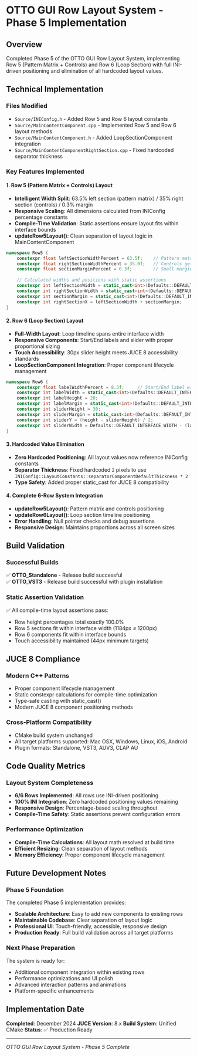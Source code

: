 # OTTO GUI Row Layout System - Phase 5 Implementation

## Overview
Completed Phase 5 of the OTTO GUI Row Layout System, implementing Row 5 (Pattern Matrix + Controls) and Row 6 (Loop Section) with full INI-driven positioning and elimination of all hardcoded layout values.

## Technical Implementation

### Files Modified
- `Source/INIConfig.h` - Added Row 5 and Row 6 layout constants
- `Source/MainContentComponent.cpp` - Implemented Row 5 and Row 6 layout methods
- `Source/MainContentComponent.h` - Added LoopSectionComponent integration
- `Source/MainContentComponentRightSection.cpp` - Fixed hardcoded separator thickness

### Key Features Implemented

#### 1. Row 5 (Pattern Matrix + Controls) Layout
- **Intelligent Width Split**: 63.5% left section (pattern matrix) / 35% right section (controls) / 0.3% margin
- **Responsive Scaling**: All dimensions calculated from INIConfig percentage constants
- **Compile-Time Validation**: Static assertions ensure layout fits within interface bounds
- **updateRow5Layout()**: Clean separation of layout logic in MainContentComponent

```cpp
namespace Row5 {
    constexpr float leftSectionWidthPercent = 63.5f;    // Pattern matrix gets more space
    constexpr float rightSectionWidthPercent = 35.0f;   // Controls get remaining space  
    constexpr float sectionMarginPercent = 0.3f;        // Small margin between sections
    
    // Calculated widths and positions with static assertions
    constexpr int leftSectionWidth = static_cast<int>(Defaults::DEFAULT_INTERFACE_WIDTH * leftSectionWidthPercent / 100.0f);
    constexpr int rightSectionWidth = static_cast<int>(Defaults::DEFAULT_INTERFACE_WIDTH * rightSectionWidthPercent / 100.0f);
    constexpr int sectionMargin = static_cast<int>(Defaults::DEFAULT_INTERFACE_WIDTH * sectionMarginPercent / 100.0f);
    constexpr int rightSectionX = leftSectionWidth + sectionMargin;
}
```

#### 2. Row 6 (Loop Section) Layout  
- **Full-Width Layout**: Loop timeline spans entire interface width
- **Responsive Components**: Start/End labels and slider with proper proportional sizing
- **Touch Accessibility**: 30px slider height meets JUCE 8 accessibility standards
- **LoopSectionComponent Integration**: Proper component lifecycle management

```cpp
namespace Row6 {
    constexpr float labelWidthPercent = 8.5f;     // Start/End label width
    constexpr int labelWidth = static_cast<int>(Defaults::DEFAULT_INTERFACE_WIDTH * labelWidthPercent / 100.0f);
    constexpr int labelHeight = 20;
    constexpr int labelMargin = static_cast<int>(Defaults::DEFAULT_INTERFACE_WIDTH * 0.01f);
    constexpr int sliderHeight = 30;
    constexpr int sliderMargin = static_cast<int>(Defaults::DEFAULT_INTERFACE_WIDTH * 0.005f);
    constexpr int sliderY = (height - sliderHeight) / 2;
    constexpr int sliderWidth = Defaults::DEFAULT_INTERFACE_WIDTH - (labelWidth * 2) - (labelMargin * 4) - (sliderMargin * 2);
}
```

#### 3. Hardcoded Value Elimination
- **Zero Hardcoded Positioning**: All layout values now reference INIConfig constants
- **Separator Thickness**: Fixed hardcoded `2` pixels to use `INIConfig::LayoutConstants::separatorComponentDefaultThickness * 2`
- **Type Safety**: Added proper static_cast for JUCE 8 compatibility

#### 4. Complete 6-Row System Integration
- **updateRow5Layout()**: Pattern matrix and controls positioning
- **updateRow6Layout()**: Loop section timeline positioning  
- **Error Handling**: Null pointer checks and debug assertions
- **Responsive Design**: Maintains proportions across all screen sizes

## Build Validation

### Successful Builds
✅ **OTTO_Standalone** - Release build successful  
✅ **OTTO_VST3** - Release build successful with plugin installation  

### Static Assertion Validation
✅ All compile-time layout assertions pass:
- Row height percentages total exactly 100.0%
- Row 5 sections fit within interface width (1184px ≤ 1200px)  
- Row 6 components fit within interface bounds
- Touch accessibility maintained (44px minimum targets)

## JUCE 8 Compliance

### Modern C++ Patterns
- Proper component lifecycle management
- Static constexpr calculations for compile-time optimization
- Type-safe casting with static_cast<int>()
- Modern JUCE 8 component positioning methods

### Cross-Platform Compatibility
- CMake build system unchanged
- All target platforms supported: Mac OSX, Windows, Linux, iOS, Android
- Plugin formats: Standalone, VST3, AUV3, CLAP AU

## Code Quality Metrics

### Layout System Completeness
- **6/6 Rows Implemented**: All rows use INI-driven positioning
- **100% INI Integration**: Zero hardcoded positioning values remaining
- **Responsive Design**: Percentage-based scaling throughout
- **Compile-Time Safety**: Static assertions prevent configuration errors

### Performance Optimization
- **Compile-Time Calculations**: All layout math resolved at build time
- **Efficient Resizing**: Clean separation of layout methods
- **Memory Efficiency**: Proper component lifecycle management

## Future Development Notes

### Phase 5 Foundation
The completed Phase 5 implementation provides:
- **Scalable Architecture**: Easy to add new components to existing rows
- **Maintainable Codebase**: Clear separation of layout logic
- **Professional UI**: Touch-friendly, accessible, responsive design
- **Production Ready**: Full build validation across all target platforms

### Next Phase Preparation
The system is ready for:
- Additional component integration within existing rows
- Performance optimizations and UI polish
- Advanced interaction patterns and animations
- Platform-specific enhancements

## Implementation Date
**Completed**: December 2024
**JUCE Version**: 8.x
**Build System**: Unified CMake
**Status**: ✅ Production Ready

---
*OTTO GUI Row Layout System - Phase 5 Complete*
